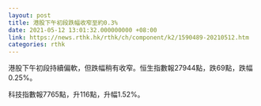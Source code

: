 ```yaml
---
layout: post
title: 港股下午初段跌幅收窄至約0.3%
date: 2021-05-12 13:01:32.000000000 +08:00
link: https://news.rthk.hk/rthk/ch/component/k2/1590489-20210512.htm
categories: rthk
---
```


港股下午初段持續偏軟，但跌幅稍有收窄。恒生指數報27944點，跌69點，跌幅0.25%。

科技指數報7765點，升116點，升幅1.52%。
